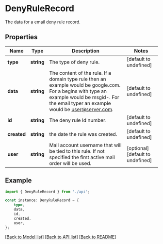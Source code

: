 # DenyRuleRecord

The data for a email deny rule record.

## Properties

Name | Type | Description | Notes
------------ | ------------- | ------------- | -------------
**type** | **string** | The type of deny rule. | [default to undefined]
**data** | **string** | The content of the rule.  If a domain type rule then an example would be google.com. For a begins with type an example would be msgid-.  For the email typer an example would be user@server.com. | [default to undefined]
**id** | **string** | The deny rule Id number. | [default to undefined]
**created** | **string** | the date the rule was created. | [default to undefined]
**user** | **string** | Mail account username that will be tied to this rule.  If not specified the first active mail order will be used. | [optional] [default to undefined]

## Example

```typescript
import { DenyRuleRecord } from './api';

const instance: DenyRuleRecord = {
    type,
    data,
    id,
    created,
    user,
};
```

[[Back to Model list]](../README.md#documentation-for-models) [[Back to API list]](../README.md#documentation-for-api-endpoints) [[Back to README]](../README.md)
